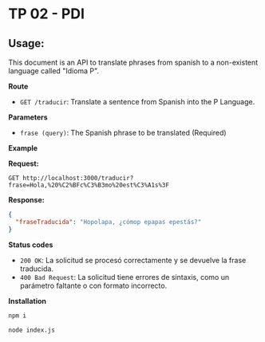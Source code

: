 # TP 02 - PDI

## Usage:
This document is an API to translate phrases from spanish to a non-existent language called "Idioma P".  

**Route**

* `GET /traducir`: Translate a sentence from Spanish into the P Language.


**Parameters**

* `frase (query)`: The Spanish phrase to be translated (Required)


**Example**

**Request:**

```
GET http://localhost:3000/traducir?frase=Hola,%20%C2%BFc%C3%B3mo%20est%C3%A1s%3F
```

**Response:**

```json
{
  "fraseTraducida": "Hopolapa, ¿cómop epapas epestás?"
}
```


**Status codes**

* `200 OK`: La solicitud se procesó correctamente y se devuelve la frase traducida.
* `400 Bad Request`: La solicitud tiene errores de sintaxis, como un parámetro faltante o con formato incorrecto.

**Installation**

```bash
npm i
```

```bash
node index.js
```
